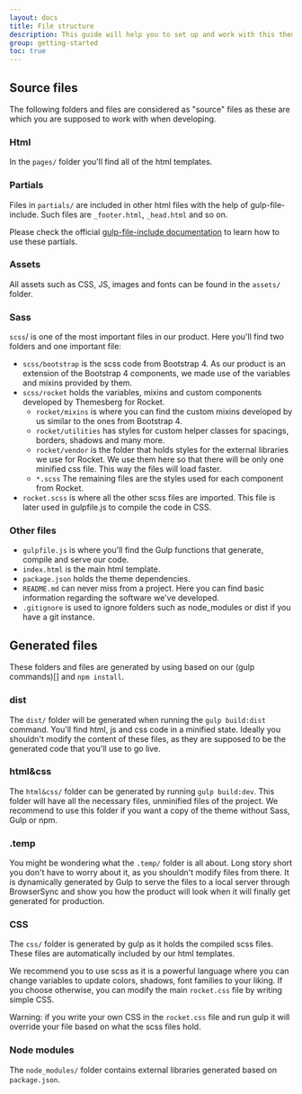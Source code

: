 ```yaml
---
layout: docs
title: File structure
description: This guide will help you to set up and work with this theme.
group: getting-started
toc: true
---
```


## Source files

The following folders and files are considered as "source" files as these are which you are supposed to work with when developing.

### Html

In the `pages/` folder you'll find all of the html templates.

### Partials

Files in `partials/` are included in other html files with the help of gulp-file-include. Such files are `_footer.html`, `_head.html` and so on.

Please check the official [gulp-file-include documentation](https://www.npmjs.com/package/gulp-file-include) to learn how to use these partials.

### Assets

All assets such as CSS, JS, images and fonts can be found in the `assets/` folder.

### Sass

`scss`/ is one of the most important files in our product. Here you'll find two folders and one important file:

- `scss/bootstrap` is the scss code from Bootstrap 4. As our product is an extension of the Bootstrap 4 components, we made use of the variables and mixins provided by them.
- `scss/rocket` holds the variables, mixins and custom components developed by Themesberg for Rocket.
    - `rocket/mixins` is where you can find the custom mixins developed by us similar to the ones from Bootstrap 4.
    - `rocket/utilities` has styles for custom helper classes for spacings, borders, shadows and many more.
    - `rocket/vendor` is the folder that holds styles for the external libraries we use for Rocket. We use them here so that there will be only one minified css file. This way the files will load faster.
    - `*.scss` The remaining files are the styles used for each component from Rocket.
- `rocket.scss` is where all the other scss files are imported. This file is later used in gulpfile.js to compile the code in CSS.

### Other files

- `gulpfile.js` is where you'll find the Gulp functions that generate, compile and serve our code.
- `index.html` is the main html template.
- `package.json` holds the theme dependencies.
- `README.md` can never miss from a project. Here you can find basic information regarding the software we've developed.
- `.gitignore` is used to ignore folders such as node_modules or dist if you have a git instance.

## Generated files

These folders and files are generated by using based on our (gulp commands)[] and `npm install`.

### dist

The `dist/` folder will be generated when running the `gulp build:dist` command. You'll find html, js and css code in a minified state. Ideally you shouldn't modify the content of these files, as they are supposed to be the generated code that you'll use to go live.

### html&css

The `html&css/` folder can be generated by running `gulp build:dev`. This folder will have all the necessary files, unminified files of the project. We recommend to use this folder if you want a copy of the theme without Sass, Gulp or npm.

### .temp

You might be wondering what the `.temp/` folder is all about. Long story short you don't have to worry about it, as you shouldn't modify files from there. It is dynamically generated by Gulp to serve the files to a local server through BrowserSync and show you how the product will look when it will finally get generated for production.

### CSS

The `css/` folder is generated by gulp as it holds the compiled scss files. These files are automatically included by our html templates.

We recommend you to use scss as it is a powerful language where you can change variables to update colors, shadows, font families to your liking. If you choose otherwise, you can modify the main `rocket.css` file by writing simple CSS.

Warning: if you write your own CSS in the `rocket.css` file and run gulp it will override your file based on what the scss files hold.

### Node modules

The `node_modules/` folder contains external libraries generated based on `package.json`.

